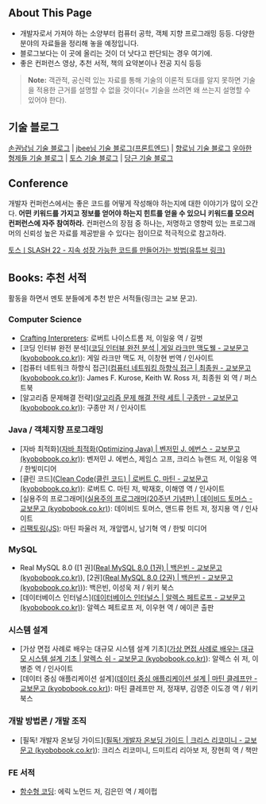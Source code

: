 ## About This Page

- 개발자로서 가져야 하는 소양부터 컴퓨터 공학, 객체 지향 프로그래밍 등등. 다양한 분야의 자료들을 정리해 놓을 예정입니다.
- 블로그보다는 이 곳에 올리는 것이 더 낫다고 판단되는 경우 여기에.
- 좋은 컨퍼런스 영상, 추천 서적, 책의 요약본이나 전공 지식 등등

> **Note:** 객관적, 공신력 있는 자료를 통해 기술의 이론적 토대를 알지 못하면 기술을 적용한 근거를 설명할 수 없을 것이다(= 기술을 쓰려면 왜 쓰는지 설명할 수 있어야 한다).

## 기술 블로그

[손권남님 기술 블로그](https://kwonnam.pe.kr/wiki/root) | [jbee님 기술 블로그(프론트엔드)](https://blog.jbee.io/Home) | [향로님 기술 블로그](https://jojoldu.tistory.com/)
[우아한 형제들 기술 블로그](https://techblog.woowahan.com/) | [토스 기술 블로그](https://toss.tech/) | [당근 기술 블로그](https://medium.com/daangn)

## Conference

개발자 컨퍼런스에서는 좋은 코드를 어떻게 작성해야 하는지에 대한 이야기가 많이 오간다. **어떤 키워드를 가지고 정보를 얻어야 하는지 힌트를 얻을 수 있으니 키워드를 모으러 컨퍼런스에 자주 참여하라.** 컨퍼런스의 장점 중 하나는, 저명하고 영향력 있는 프로그래머의 신뢰성 높은 자료를 제공받을 수 있다는 점이므로 적극적으로 참고하라.

[토스ㅣSLASH 22 - 지속 성장 가능한 코드를 만들어가는 방법(유튜브 링크)](https://www.youtube.com/watch?v=RVO02Z1dLF8)

## Books: 추천 서적

활동을 하면서 멘토 분들에게 추천 받은 서적들(링크는 교보 문고).

### Computer Science
- [Crafting Interpreters](): 로버트 나이스트롬 저, 이일웅 역 / 길벗
- [코딩 인터뷰 완전 분석]([코딩 인터뷰 완전 분석 | 게일 라크만 맥도웰 - 교보문고 (kyobobook.co.kr)](https://product.kyobobook.co.kr/detail/S000001033111)): 게일 라크만 맥도 저, 이창현 번역 / 인사이트
- [컴퓨터 네트워크 하향식 접근]([컴퓨터 네트워킹 하향식 접근 | 최종원 - 교보문고 (kyobobook.co.kr)](https://product.kyobobook.co.kr/detail/S000061694627)): James F. Kurose, Keith W. Ross 저, 최종원 외 역 / 퍼스트북
- [알고리즘 문제해결 전략]([알고리즘 문제 해결 전략 세트 | 구종만 - 교보문고 (kyobobook.co.kr)](https://product.kyobobook.co.kr/detail/S000001032946)): 구종만 저 / 인사이트

### Java / 객체지향 프로그래밍
- [자바 최적화]([자바 최적화(Optimizing Java) | 벤저민 J. 에번스 - 교보문고 (kyobobook.co.kr)](https://product.kyobobook.co.kr/detail/S000001810148)): 벤저민 J. 에번스, 제임스 고프, 크리스 뉴랜드 저, 이일웅 역 / 한빛미디어
- [클린 코드]([Clean Code(클린 코드) | 로버트 C. 마틴 - 교보문고 (kyobobook.co.kr)](https://product.kyobobook.co.kr/detail/S000001032980)): 로버트 C. 마틴 저, 박재호, 이해영 역 / 인사이트
- [실용주의 프로그래머]([실용주의 프로그래머(20주년 기념판) | 데이비드 토머스 - 교보문고 (kyobobook.co.kr)](https://product.kyobobook.co.kr/detail/S000001033128)): 데이비드 토머스, 앤드류 헌트 저, 정지용 역 / 인사이트
- [리팩토링(JS)](https://product.kyobobook.co.kr/detail/S000001810241): 마틴 파울러 저, 개앞맵시, 남기혁 역 / 한빛 미디어

### MySQL
- Real MySQL 8.0 ([1 권]([Real MySQL 8.0 (1권) | 백은빈 - 교보문고 (kyobobook.co.kr)](https://product.kyobobook.co.kr/detail/S000001766482)), [2권]([Real MySQL 8.0 (2권) | 백은빈 - 교보문고 (kyobobook.co.kr)](https://product.kyobobook.co.kr/detail/S000001766483))): 백은빈, 이성욱 저 / 위키 북스
- [데이터베이스 인터널스]([데이터베이스 인터널스 | 알렉스 페트로프 - 교보문고 (kyobobook.co.kr)](https://product.kyobobook.co.kr/detail/S000001804998)): 알렉스 페트로프 저, 이우현 역 / 에이콘 출판

### 시스템 설계
- [가상 면접 사례로 배우는 대규모 시스템 설계 기초]([가상 면접 사례로 배우는 대규모 시스템 설계 기초 | 알렉스 쉬 - 교보문고 (kyobobook.co.kr)](https://product.kyobobook.co.kr/detail/S000001033116)): 알렉스 쉬 저, 이병준 역 / 인사이트
- [데이터 중심 애플리케이션 설계]([데이터 중심 애플리케이션 설계 | 마틴 클레프만 - 교보문고 (kyobobook.co.kr)](https://product.kyobobook.co.kr/detail/S000001766328)): 마틴 클레프만 저, 정재부, 김영준 이도경 역 / 위키북스

### 개발 방법론 / 개발 조직
- [필독! 개발자 온보딩 가이드]([필독! 개발자 온보딩 가이드 | 크리스 리코미니 - 교보문고 (kyobobook.co.kr)](https://product.kyobobook.co.kr/detail/S000202318866)): 크리스 리코미니, 드미트리 리아보 저, 장현희 역 / 책만

### FE 서적
- [함수형 코딩](https://product.kyobobook.co.kr/detail/S000001952246): 에릭 노먼드 저, 김은민 역 / 제이펍 